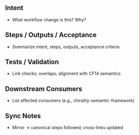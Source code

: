 ## Intent
- What workflow change is this? Why?

## Steps / Outputs / Acceptance
- Summarize intent, steps, outputs, acceptance criteria

## Tests / Validation
- Link checks; overlaps; alignment with CF14 semantics

## Downstream Consumers
- List affected consumers (e.g., chirality-semantic-framework)

## Sync Notes
- Mirror → canonical steps followed; cross-links updated

